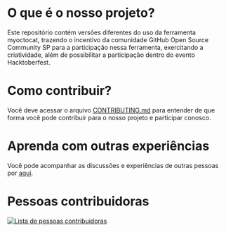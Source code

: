 # O que é o nosso projeto?
Este repositório contém versões diferentes do uso da ferramenta myoctocat, trazendo o incentivo da comunidade GitHub Open Source Community SP para a participação nessa ferramenta, exercitando a criatividade, além de possibilitar a participação dentro do evento Hacktoberfest.

# Como contribuir?
Você deve acessar o arquivo [CONTRIBUTING.md](CONTRIBUTING.md) para entender de que forma você pode contribuir para o nosso projeto e participar conosco.

# Aprenda com outras experiências
Você pode acompanhar as discussões e experiências de outras pessoas por [aqui](https://github.com/morgannadev/octogatos_da_comunidade/discussions/1).

# Pessoas contribuidoras
<a href="https://github.com/morgannadev/octogatos_da_comunidade/graphs/contributors">
  <img src="https://contrib.rocks/image?repo=morgannadev/octogatos_da_comunidade&anon=0&columns=20&max=100" alt="Lista de pessoas contribuidoras"/>
</a>
